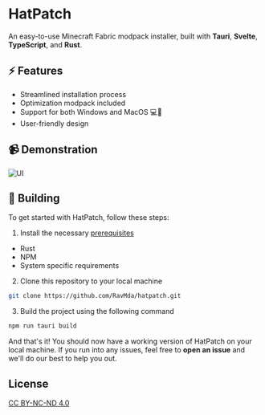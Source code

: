 # HatPatch

An easy-to-use Minecraft Fabric modpack installer, built with **Tauri**, **Svelte**, **TypeScript**, and **Rust**.

## ⚡ Features

- Streamlined installation process
- Optimization modpack included
- Support for both Windows and MacOS 💻🍎
- User-friendly design

## 📹 Demonstration
![UI](https://i.imgur.com/iWVPW7A.gif)

## 🚀 Building
To get started with HatPatch, follow these steps:

1. Install the necessary [prerequisites](https://tauri.app/v1/guides/getting-started/prerequisites)
  - Rust
  - NPM
  - System specific requirements
2. Clone this repository to your local machine
  ```bash
  git clone https://github.com/RavMda/hatpatch.git
  ```
3. Build the project using the following command
  ```bash
  npm run tauri build
  ```
And that's it! You should now have a working version of HatPatch on your local machine. 
If you run into any issues, feel free to **open an issue** and we'll do our best to help you out.

## License
[CC BY-NC-ND 4.0](https://creativecommons.org/licenses/by-nc-nd/4.0/)
